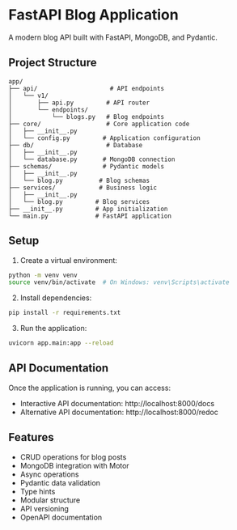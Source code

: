 # FastAPI Blog Application

A modern blog API built with FastAPI, MongoDB, and Pydantic.

## Project Structure

```
app/
├── api/                    # API endpoints
│   └── v1/
│       ├── api.py         # API router
│       └── endpoints/
│           └── blogs.py   # Blog endpoints
├── core/                  # Core application code
│   ├── __init__.py
│   └── config.py         # Application configuration
├── db/                    # Database
│   ├── __init__.py
│   └── database.py       # MongoDB connection
├── schemas/              # Pydantic models
│   ├── __init__.py
│   └── blog.py          # Blog schemas
├── services/            # Business logic
│   ├── __init__.py
│   └── blog.py         # Blog services
├── __init__.py         # App initialization
└── main.py             # FastAPI application
```

## Setup

1. Create a virtual environment:
```bash
python -m venv venv
source venv/bin/activate  # On Windows: venv\Scripts\activate
```

2. Install dependencies:
```bash
pip install -r requirements.txt
```

3. Run the application:
```bash
uvicorn app.main:app --reload
```

## API Documentation

Once the application is running, you can access:
- Interactive API documentation: http://localhost:8000/docs
- Alternative API documentation: http://localhost:8000/redoc

## Features

- CRUD operations for blog posts
- MongoDB integration with Motor
- Async operations
- Pydantic data validation
- Type hints
- Modular structure
- API versioning
- OpenAPI documentation
